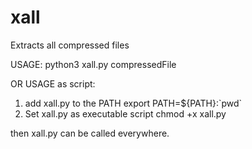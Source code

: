 # xall
Extracts all compressed files

USAGE:
python3 xall.py compressedFile

OR USAGE as script:
1. add xall.py to the PATH
    export PATH=${PATH}:\`pwd\`
2. Set xall.py as executable script
    chmod +x xall.py

then xall.py can be called everywhere.
